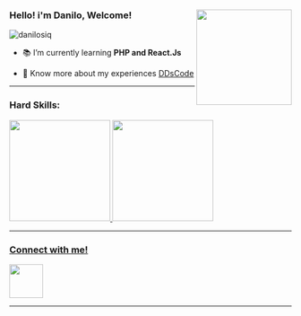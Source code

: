 ### Hello! i'm Danilo, Welcome!<img align="right" height = "170em" alt="" src="https://cdn.discordapp.com/attachments/715666833268539414/1087781093509435422/pixil-frame-0_1.png">
<p align="left"> <img src="https://cdn.discordapp.com/attachments/812548779751243806/1198776884318720111/pixil-frame-0.png?ex=65c022f9&is=65adadf9&hm=cdbfe7f0537f0e44384113a26d15b532137de8a7f8145e815bd0e063784b54d6&" alt="danilosiq" /> </p>

- 📚 I’m currently learning **PHP and React.Js**

- 🎈 Know more about my experiences [DDsCode](https://dds-code-com-portifolio.vercel.app)

<hr>
<h3>Hard Skills:</h3>

  

<div>
  <a href="https://github.com/danilosiq">
  <img height="180em" src="https://github-readme-stats.vercel.app/api?username=danilosiq&show_icons=true&theme=dark&include_all_commits=true&count_private=true"/>
  <img height="180em" src="https://github-readme-stats.vercel.app/api/top-langs/?username=danilosiq&layout=compact&langs_count=16&theme=dark"/>
</div>

<hr>

<h3>Connect with me!</h3>
<a href="https://github.com/danilosiq" target="_blank"> <img height="60em" src="https://upload.wikimedia.org/wikipedia/commons/thumb/f/f8/LinkedIn_icon_circle.svg/800px-LinkedIn_icon_circle.svg.png"/>

<hr>

 

